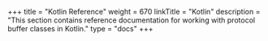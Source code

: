 +++
title = "Kotlin Reference"
weight = 670
linkTitle = "Kotlin"
description = "This section contains reference documentation for working with protocol buffer classes in Kotlin."
type = "docs"
+++
